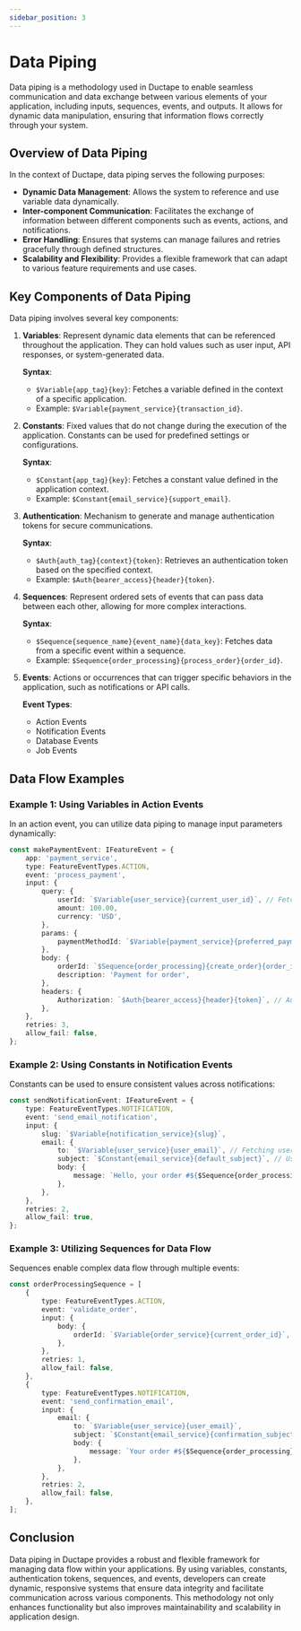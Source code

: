 ```yaml
---
sidebar_position: 3
---
```


# Data Piping

Data piping is a methodology used in Ductape to enable seamless communication and data exchange between various elements of your application, including inputs, sequences, events, and outputs. It allows for dynamic data manipulation, ensuring that information flows correctly through your system.

## Overview of Data Piping

In the context of Ductape, data piping serves the following purposes:

- **Dynamic Data Management**: Allows the system to reference and use variable data dynamically.
- **Inter-component Communication**: Facilitates the exchange of information between different components such as events, actions, and notifications.
- **Error Handling**: Ensures that systems can manage failures and retries gracefully through defined structures.
- **Scalability and Flexibility**: Provides a flexible framework that can adapt to various feature requirements and use cases.

## Key Components of Data Piping

Data piping involves several key components:

1. **Variables**: Represent dynamic data elements that can be referenced throughout the application. They can hold values such as user input, API responses, or system-generated data.

   **Syntax**: 
   - `$Variable{app_tag}{key}`: Fetches a variable defined in the context of a specific application.
   - Example: `$Variable{payment_service}{transaction_id}`.

2. **Constants**: Fixed values that do not change during the execution of the application. Constants can be used for predefined settings or configurations.

   **Syntax**:
   - `$Constant{app_tag}{key}`: Fetches a constant value defined in the application context.
   - Example: `$Constant{email_service}{support_email}`.

3. **Authentication**: Mechanism to generate and manage authentication tokens for secure communications.

   **Syntax**:
   - `$Auth{auth_tag}{context}{token}`: Retrieves an authentication token based on the specified context.
   - Example: `$Auth{bearer_access}{header}{token}`.

4. **Sequences**: Represent ordered sets of events that can pass data between each other, allowing for more complex interactions.

   **Syntax**:
   - `$Sequence{sequence_name}{event_name}{data_key}`: Fetches data from a specific event within a sequence.
   - Example: `$Sequence{order_processing}{process_order}{order_id}`.

5. **Events**: Actions or occurrences that can trigger specific behaviors in the application, such as notifications or API calls.

   **Event Types**: 
   - Action Events
   - Notification Events
   - Database Events
   - Job Events

## Data Flow Examples

### Example 1: Using Variables in Action Events

In an action event, you can utilize data piping to manage input parameters dynamically:

```typescript
const makePaymentEvent: IFeatureEvent = {
    app: 'payment_service',
    type: FeatureEventTypes.ACTION,
    event: 'process_payment',
    input: {
        query: {
            userId: `$Variable{user_service}{current_user_id}`, // Fetching current user ID dynamically
            amount: 100.00,
            currency: 'USD',
        },
        params: {
            paymentMethodId: `$Variable{payment_service}{preferred_payment_method_id}`, // Fetching preferred payment method dynamically
        },
        body: {
            orderId: `$Sequence{order_processing}{create_order}{order_id}`, // Fetching order ID from a sequence
            description: 'Payment for order', 
        },
        headers: {
            Authorization: `$Auth{bearer_access}{header}{token}`, // Authorization token
        },
    },
    retries: 3,
    allow_fail: false,
};
```

### Example 2: Using Constants in Notification Events

Constants can be used to ensure consistent values across notifications:

```typescript
const sendNotificationEvent: IFeatureEvent = {
    type: FeatureEventTypes.NOTIFICATION,
    event: 'send_email_notification',
    input: {
        slug: `$Variable{notification_service}{slug}`,
        email: {
            to: `$Variable{user_service}{user_email}`, // Fetching user email dynamically
            subject: `$Constant{email_service}{default_subject}`, // Using a constant subject
            body: {
                message: `Hello, your order #${$Sequence{order_processing}{order_status}{order_id}} is being processed.` // Combining sequence and variables
            },
        },
    },
    retries: 2,
    allow_fail: true,
};
```

### Example 3: Utilizing Sequences for Data Flow

Sequences enable complex data flow through multiple events:

```typescript
const orderProcessingSequence = [
    {
        type: FeatureEventTypes.ACTION,
        event: 'validate_order',
        input: {
            body: {
                orderId: `$Variable{order_service}{current_order_id}`,
            },
        },
        retries: 1,
        allow_fail: false,
    },
    {
        type: FeatureEventTypes.NOTIFICATION,
        event: 'send_confirmation_email',
        input: {
            email: {
                to: `$Variable{user_service}{user_email}`,
                subject: `$Constant{email_service}{confirmation_subject}`,
                body: {
                    message: `Your order #${$Sequence{order_processing}{validate_order}{validated_order_id}} has been validated.`,
                },
            },
        },
        retries: 2,
        allow_fail: false,
    },
];
```

## Conclusion

Data piping in Ductape provides a robust and flexible framework for managing data flow within your applications. By using variables, constants, authentication tokens, sequences, and events, developers can create dynamic, responsive systems that ensure data integrity and facilitate communication across various components. This methodology not only enhances functionality but also improves maintainability and scalability in application design.
